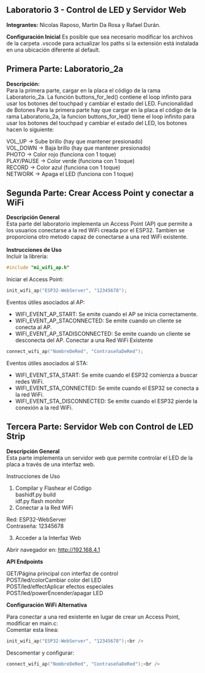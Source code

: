 ## Laboratorio 3 - Control de LED y Servidor Web

**Integrantes:** Nicolas Raposo, Martin Da Rosa y Rafael Durán.

**Configuración Inicial**
Es posible que sea necesario modificar los archivos de la carpeta .vscode para actualizar los paths si la extensión está instalada en una ubicación diferente al default.

## Primera Parte: Laboratorio_2a

**Descripción:**<br />
Para la primera parte, cargar en la placa el código de la rama Laboratorio_2a. La función buttons_for_led() contiene el loop infinito para usar los botones del touchpad y cambiar el estado del LED.
Funcionalidad de Botones
Para la primera parte hay que cargar en la placa el código de la rama Laboratorio_2a, la funcion buttons_for_led() tiene el loop infinito para usar los botones del touchpad y cambiar el estado del LED, los botones hacen lo siguiente:

VOL_UP -> Sube brillo     (hay que mantener presionado)<br />
VOL_DOWN -> Baja brillo   (hay que mantener presionado)<br />
PHOTO -> Color rojo       (funciona con 1 toque)<br />
PLAY/PAUSE -> Color verde (funciona con 1 toque)<br />
RECORD -> Color azul      (funciona con 1 toque)<br />
NETWORK -> Apaga el LED   (funciona con 1 toque)<br />

## Segunda Parte: Crear Access Point y conectar a WiFi
**Descripción General**<br />
Esta parte del laboratorio implementa un Access Point (AP) que permite a los usuarios conectarse a la red WiFi creada por el ESP32.
Tambien se proporciona otro metodo capaz de conectarse a una red WiFi existente.<br /><br />
**Instrucciones de Uso**<br />
Incluír la librería:<br />
```c
#include "mi_wifi_ap.h"
```
Iniciar el Access Point:<br />
```c
init_wifi_ap("ESP32-WebServer", "12345678");
```
Eventos útiles asociados al AP:<br />
- WIFI_EVENT_AP_START: Se emite cuando el AP se inicia correctamente.
- WIFI_EVENT_AP_STACONNECTED: Se emite cuando un cliente se conecta al AP.
- WIFI_EVENT_AP_STADISCONNECTED: Se emite cuando un cliente se desconecta del AP.
Conectar a una Red WiFi Existente<br />
```c
connect_wifi_ap("NombreDeRed", "ContraseñaDeRed");
```
Eventos útiles asociados al STA:<br />
- WIFI_EVENT_STA_START: Se emite cuando el ESP32 comienza a buscar redes WiFi.
- WIFI_EVENT_STA_CONNECTED: Se emite cuando el ESP32 se conecta a la red WiFi.
- WIFI_EVENT_STA_DISCONNECTED: Se emite cuando el ESP32 pierde la conexión a la red WiFi.

## Tercera Parte: Servidor Web con Control de LED Strip
**Descripción General**<br />
Esta parte implementa un servidor web que permite controlar el LED de la placa a través de una interfaz web.

Instrucciones de Uso<br />
1. Compilar y Flashear el Código<br />
bashidf.py build<br />
idf.py flash monitor<br />
2. Conectar a la Red WiFi<br />

Red: ESP32-WebServer<br />
Contraseña: 12345678<br />

3. Acceder a la Interfaz Web<br />

Abrir navegador en: http://192.168.4.1<br />

**API Endpoints**<br />

GET/Página principal con interfaz de control<br />
POST/led/colorCambiar color del LED<br />
POST/led/effectAplicar efectos especiales<br />
POST/led/powerEncender/apagar LED<br />

**Configuración WiFi Alternativa** <br />

Para conectar a una red existente en lugar de crear un Access Point, modificar en main.c:<br />
Comentar esta línea:<br />
```c
init_wifi_ap("ESP32-WebServer", "12345678");<br />
```
Descomentar y configurar:<br />
```c
connect_wifi_ap("NombreDeRed", "ContraseñaDeRed");<br />
```
